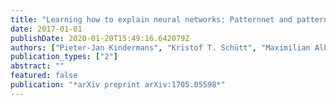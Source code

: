 ```yaml
---
title: "Learning how to explain neural networks: Patternnet and patternattribution"
date: 2017-01-01
publishDate: 2020-01-20T15:49:16.642079Z
authors: ["Pieter-Jan Kindermans", "Kristof T. Schütt", "Maximilian Alber", "Klaus-Robert Müller", "Dumitru Erhan", "Been Kim", "Sven Dähne"]
publication_types: ["2"]
abstract: ""
featured: false
publication: "*arXiv preprint arXiv:1705.05598*"
---
```


